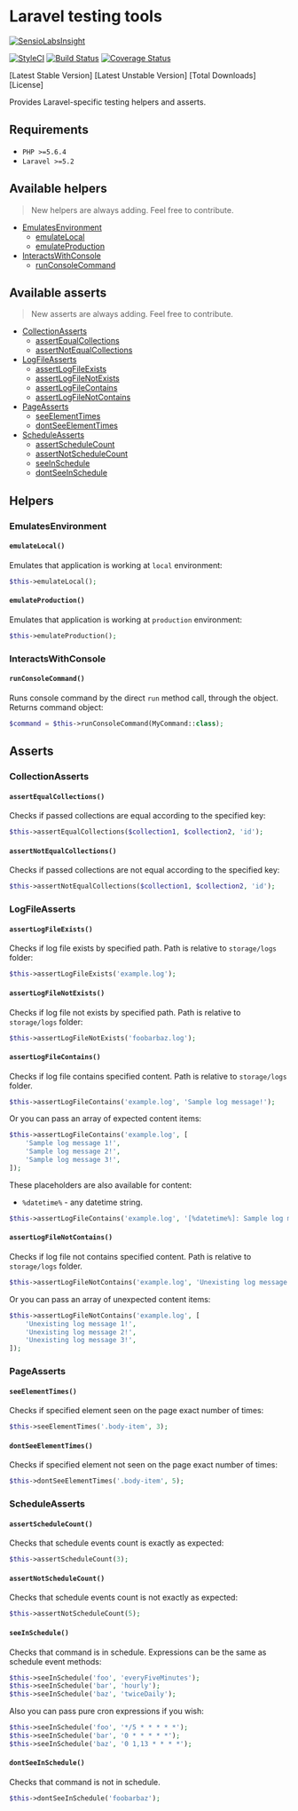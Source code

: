 # Laravel testing tools

[![SensioLabsInsight](https://insight.sensiolabs.com/projects/dd09a6c5-ccae-4c6b-b126-79337cbb6cec/big.png)](https://insight.sensiolabs.com/projects/dd09a6c5-ccae-4c6b-b126-79337cbb6cec)

[![StyleCI](https://styleci.io/repos/75414626/shield?branch=master&style=flat)](https://styleci.io/repos/75414626)
[![Build Status](https://travis-ci.org/dmitry-ivanov/laravel-testing-tools.svg?branch=master)](https://travis-ci.org/dmitry-ivanov/laravel-testing-tools)
[![Coverage Status](https://coveralls.io/repos/github/dmitry-ivanov/laravel-testing-tools/badge.svg?branch=master)](https://coveralls.io/github/dmitry-ivanov/laravel-testing-tools?branch=master)

[Latest Stable Version]
[Latest Unstable Version]
[Total Downloads]
[License]

Provides Laravel-specific testing helpers and asserts.

## Requirements

- `PHP >=5.6.4`
- `Laravel >=5.2`

## Available helpers

> New helpers are always adding. Feel free to contribute.

- [EmulatesEnvironment](#emulatesenvironment)
  - [emulateLocal](#emulatelocal)
  - [emulateProduction](#emulateproduction)
- [InteractsWithConsole](#interactswithconsole)
  - [runConsoleCommand](#runconsolecommand)

## Available asserts

> New asserts are always adding. Feel free to contribute.

- [CollectionAsserts](#collectionasserts)
  - [assertEqualCollections](#assertequalcollections)
  - [assertNotEqualCollections](#assertnotequalcollections)
- [LogFileAsserts](#logfileasserts)
  - [assertLogFileExists](#assertlogfileexists)
  - [assertLogFileNotExists](#assertlogfilenotexists)
  - [assertLogFileContains](#assertlogfilecontains)
  - [assertLogFileNotContains](#assertlogfilenotcontains)
- [PageAsserts](#pageasserts)
  - [seeElementTimes](#seeelementtimes)
  - [dontSeeElementTimes](#dontseeelementtimes)
- [ScheduleAsserts](#scheduleasserts)
  - [assertScheduleCount](#assertschedulecount)
  - [assertNotScheduleCount](#assertnotschedulecount)
  - [seeInSchedule](#seeinschedule)
  - [dontSeeInSchedule](#dontseeinschedule)

## Helpers

### EmulatesEnvironment

#### `emulateLocal()`

Emulates that application is working at `local` environment:

```php
$this->emulateLocal();
```

#### `emulateProduction()`

Emulates that application is working at `production` environment:

```php
$this->emulateProduction();
```

### InteractsWithConsole

#### `runConsoleCommand()`

Runs console command by the direct `run` method call, through the object. Returns command object:

```php
$command = $this->runConsoleCommand(MyCommand::class);
```

## Asserts

### CollectionAsserts

#### `assertEqualCollections()`

Checks if passed collections are equal according to the specified key:

```php
$this->assertEqualCollections($collection1, $collection2, 'id');
```

#### `assertNotEqualCollections()`

Checks if passed collections are not equal according to the specified key:

```php
$this->assertNotEqualCollections($collection1, $collection2, 'id');
```

### LogFileAsserts

#### `assertLogFileExists()`

Checks if log file exists by specified path. Path is relative to `storage/logs` folder:

```php
$this->assertLogFileExists('example.log');
```

#### `assertLogFileNotExists()`

Checks if log file not exists by specified path. Path is relative to `storage/logs` folder:

```php
$this->assertLogFileNotExists('foobarbaz.log');
```

#### `assertLogFileContains()`

Checks if log file contains specified content. Path is relative to `storage/logs` folder.

```php
$this->assertLogFileContains('example.log', 'Sample log message!');
```

Or you can pass an array of expected content items:

```php
$this->assertLogFileContains('example.log', [
    'Sample log message 1!',
    'Sample log message 2!',
    'Sample log message 3!',
]);
```

These placeholders are also available for content:
- `%datetime%` - any datetime string.

```php
$this->assertLogFileContains('example.log', '[%datetime%]: Sample log message!');
```

#### `assertLogFileNotContains()`

Checks if log file not contains specified content. Path is relative to `storage/logs` folder.

```php
$this->assertLogFileNotContains('example.log', 'Unexisting log message!');
```

Or you can pass an array of unexpected content items:

```php
$this->assertLogFileNotContains('example.log', [
    'Unexisting log message 1!',
    'Unexisting log message 2!',
    'Unexisting log message 3!',
]);
```

### PageAsserts

#### `seeElementTimes()`

Checks if specified element seen on the page exact number of times:

```php
$this->seeElementTimes('.body-item', 3);
```

#### `dontSeeElementTimes()`

Checks if specified element not seen on the page exact number of times:

```php
$this->dontSeeElementTimes('.body-item', 5);
```

### ScheduleAsserts

#### `assertScheduleCount()`

Checks that schedule events count is exactly as expected:

```php
$this->assertScheduleCount(3);
```

#### `assertNotScheduleCount()`

Checks that schedule events count is not exactly as expected:

```php
$this->assertNotScheduleCount(5);
```

#### `seeInSchedule()`

Checks that command is in schedule. Expressions can be the same as schedule event methods:

```php
$this->seeInSchedule('foo', 'everyFiveMinutes');
$this->seeInSchedule('bar', 'hourly');
$this->seeInSchedule('baz', 'twiceDaily');
```

Also you can pass pure cron expressions if you wish:

```php
$this->seeInSchedule('foo', '*/5 * * * * *');
$this->seeInSchedule('bar', '0 * * * * *');
$this->seeInSchedule('baz', '0 1,13 * * * *');
```

#### `dontSeeInSchedule()`

Checks that command is not in schedule.

```php
$this->dontSeeInSchedule('foobarbaz');
```
